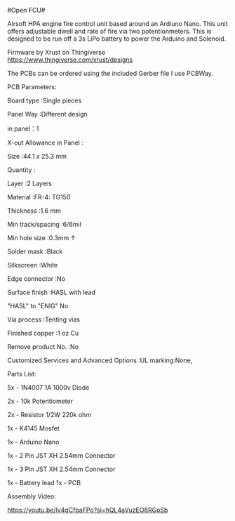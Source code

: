 #Open FCU#


Airsoft HPA engine fire control unit based around an Ardiuno Nano. This unit offers adjustable dwell and rate of fire via two potentionmeters.
This is designed to be run off a 3s LiPo battery to power the Arduino and Solenoid.

Firmware by Xrust on Thingiverse https://www.thingiverse.com/xrust/designs

The PCBs can be ordered using the included Gerber file I use PCBWay.


PCB Parameters:

Board type :Single pieces	     

Panel Way :Different design

in panel：1 			            

X-out Allowance in Panel : 	

Size :44.1 x 25.3 mm		      

Quantity :

Layer :2 Layers			         

Material :FR-4: TG150

Thickness :1.6 mm 		      

Min track/spacing :6/6mil

Min hole size :0.3mm ↑		  

Solder mask :Black

Silkscreen :White		       

Edge connector :No

Surface finish :HASL with lead	 

"HASL" to "ENIG" No

Via process :Tenting vias	      

Finished copper :1 oz Cu

Remove product No. :No		      

Customized Services and Advanced Options :UL marking:None, 


Parts List:


5x - 1N4007 1A 1000v Diode

2x - 10k Potentiometer

2x - Resistor 1/2W 220k ohm

1x - K4145 Mosfet

1x - Arduino Nano

1x - 2 Pin JST XH 2.54mm Connector

1x - 3 Pin JST XH 2.54mm Connector

1x - Battery lead
1x - PCB


Assembly Video:

https://youtu.be/lv4qCfpaFPo?si=hQL4aVuzEO6RGoSb
